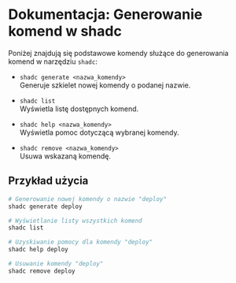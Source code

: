 # Dokumentacja: Generowanie komend w shadc

Poniżej znajdują się podstawowe komendy służące do generowania komend w narzędziu `shadc`:

- `shadc generate <nazwa_komendy>`  
   Generuje szkielet nowej komendy o podanej nazwie.

- `shadc list`  
   Wyświetla listę dostępnych komend.

- `shadc help <nazwa_komendy>`  
   Wyświetla pomoc dotyczącą wybranej komendy.

- `shadc remove <nazwa_komendy>`  
   Usuwa wskazaną komendę.

## Przykład użycia

```bash
# Generowanie nowej komendy o nazwie "deploy"
shadc generate deploy

# Wyświetlanie listy wszystkich komend
shadc list

# Uzyskiwanie pomocy dla komendy "deploy"
shadc help deploy

# Usuwanie komendy "deploy"
shadc remove deploy
```
